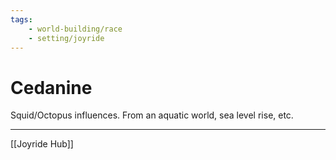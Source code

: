 ```yaml
---
tags:
    - world-building/race 
    - setting/joyride
---
```

# Cedanine

Squid/Octopus influences. From an aquatic world, sea level rise, etc.

---
[[Joyride Hub]]